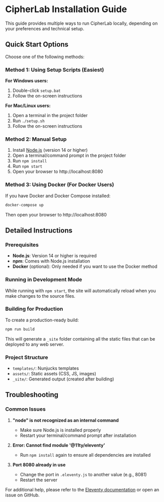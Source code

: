 # CipherLab Installation Guide

This guide provides multiple ways to run CipherLab locally, depending on your preferences and technical setup.

## Quick Start Options

Choose one of the following methods:

### Method 1: Using Setup Scripts (Easiest)

**For Windows users:**
1. Double-click `setup.bat`
2. Follow the on-screen instructions

**For Mac/Linux users:**
1. Open a terminal in the project folder
2. Run `./setup.sh`
3. Follow the on-screen instructions

### Method 2: Manual Setup

1. Install [Node.js](https://nodejs.org/) (version 14 or higher)
2. Open a terminal/command prompt in the project folder
3. Run `npm install`
4. Run `npm start`
5. Open your browser to http://localhost:8080

### Method 3: Using Docker (For Docker Users)

If you have Docker and Docker Compose installed:

```bash
docker-compose up
```

Then open your browser to http://localhost:8080

## Detailed Instructions

### Prerequisites

- **Node.js**: Version 14 or higher is required
- **npm**: Comes with Node.js installation
- **Docker** (optional): Only needed if you want to use the Docker method

### Running in Development Mode

While running with `npm start`, the site will automatically reload when you make changes to the source files.

### Building for Production

To create a production-ready build:

```bash
npm run build
```

This will generate a `_site` folder containing all the static files that can be deployed to any web server.

### Project Structure

- `templates/`: Nunjucks templates
- `assets/`: Static assets (CSS, JS, images)
- `_site/`: Generated output (created after building)

## Troubleshooting

### Common Issues

1. **"node" is not recognized as an internal command**
   - Make sure Node.js is installed properly
   - Restart your terminal/command prompt after installation

2. **Error: Cannot find module '@11ty/eleventy'**
   - Run `npm install` again to ensure all dependencies are installed

3. **Port 8080 already in use**
   - Change the port in `.eleventy.js` to another value (e.g., 8081)
   - Restart the server

For additional help, please refer to the [Eleventy documentation](https://www.11ty.dev/docs/) or open an issue on GitHub.
